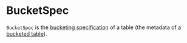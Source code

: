 # BucketSpec

`BucketSpec` is the [bucketing specification](index.md) of a table (the metadata of a [bucketed table](index.md)).

<!---
## Review Me

[[creating-instance]]

`BucketSpec` includes the following:

* [[numBuckets]] Number of buckets
* [[bucketColumnNames]] Bucket Columns - the names of the columns used for buckets (at least one)
* [[sortColumnNames]] Sort Columns - the names of the columns used to sort data in buckets

The <<numBuckets, number of buckets>> has to be between `0` and `100000` exclusive (or an `AnalysisException` is thrown).

`BucketSpec` is <<creating-instance, created>> when:

. `DataFrameWriter` is requested to [saveAsTable](DataFrameWriter.md#saveAsTable) (and does [getBucketSpec](DataFrameWriter.md#getBucketSpec))

. `HiveExternalCatalog` is requested to [getBucketSpecFromTableProperties](hive/HiveExternalCatalog.md#getBucketSpecFromTableProperties) and [tableMetaToTableProps](hive/HiveExternalCatalog.md#tableMetaToTableProps)

. `HiveClientImpl` is requested to hive/HiveClientImpl.md#getTableOption[retrieve a table metadata]

. `SparkSqlAstBuilder` is requested to spark-sql-SparkSqlAstBuilder.md#visitBucketSpec[visitBucketSpec] (for `CREATE TABLE` SQL statement with `CLUSTERED BY` and `INTO n BUCKETS` with optional `SORTED BY` clauses)

[[toString]]
`BucketSpec` uses the following *text representation* (i.e. `toString`):

```
[numBuckets] buckets, bucket columns: [[bucketColumnNames]], sort columns: [[sortColumnNames]]
```

[source, scala]
----
import org.apache.spark.sql.catalyst.catalog.BucketSpec
val bucketSpec = BucketSpec(
  numBuckets = 8,
  bucketColumnNames = Seq("col1"),
  sortColumnNames = Seq("col2"))
scala> println(bucketSpec)
8 buckets, bucket columns: [col1], sort columns: [col2]
----

=== [[toLinkedHashMap]] Converting Bucketing Specification to LinkedHashMap -- `toLinkedHashMap` Method

[source, scala]
----
toLinkedHashMap: mutable.LinkedHashMap[String, String]
----

`toLinkedHashMap` converts the bucketing specification to a collection of pairs (`LinkedHashMap[String, String]`) with the following fields and their values:

* *Num Buckets* with the <<numBuckets, numBuckets>>
* *Bucket Columns* with the <<bucketColumnNames, bucketColumnNames>>
* *Sort Columns* with the <<sortColumnNames, sortColumnNames>>

`toLinkedHashMap` quotes the column names.

[source, scala]
----
scala> println(bucketSpec.toLinkedHashMap)
Map(Num Buckets -> 8, Bucket Columns -> [`col1`], Sort Columns -> [`col2`])
----

`toLinkedHashMap` is used when:

* `CatalogTable` is requested for [toLinkedHashMap](CatalogTable.md#toLinkedHashMap)

* `DescribeTableCommand` logical command is <<DescribeTableCommand.md#run, executed>> with a non-empty <<partitionSpec, partitionSpec>> and the <<DescribeTableCommand.md#isExtended, isExtended>> flag on (that uses <<DescribeTableCommand.md#describeFormattedDetailedPartitionInfo, describeFormattedDetailedPartitionInfo>>).
-->
